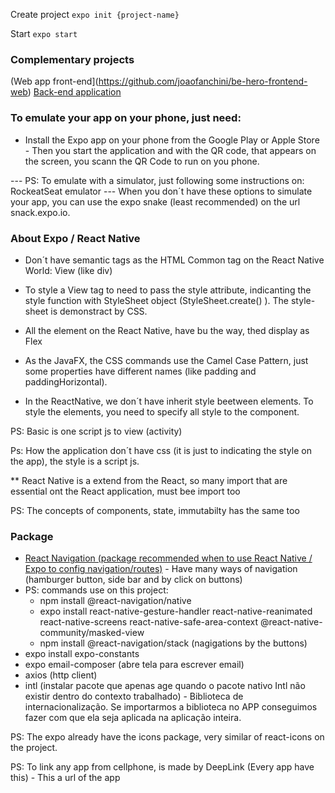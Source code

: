 Create project `expo init {project-name}`

Start `expo start`

### Complementary projects

(Web app front-end](https://github.com/joaofanchini/be-hero-frontend-web)
[Back-end application](https://github.com/joaofanchini/be-hero-backend)

### To emulate your app on your phone, just need:

- Install the Expo app on your phone from the Google Play or Apple Store - Then you start the application and with the QR code, that appears on the screen, you scann the QR Code to run on you phone.

--- PS: To emulate with a simulator, just following some instructions on: RockeatSeat emulator
--- When you don´t have these options to simulate your app, you can use the expo snake (least recommended) on the url snack.expo.io.

### About Expo / React Native

- Don´t have semantic tags as the HTML
  Common tag on the React Native World: View (like div)

- To style a View tag to need to pass the style attribute, indicanting the style function with StyleSheet object (StyleSheet.create() ). The style-sheet is demonstract by CSS.

- All the element on the React Native, have bu the way, thed display as Flex

- As the JavaFX, the CSS commands use the Camel Case Pattern, just some properties have different names (like padding and paddingHorizontal).

- In the ReactNative, we don´t have inherit style beetween elements. To style the elements, you need to specify all style to the component.

PS: Basic is one script js to view (activity)

Ps: How the application don´t have css (it is just to indicating the style on the app), the style is a script js.

\*\* React Native is a extend from the React, so many import that are essential ont the React application, must bee import too

PS: The concepts of components, state, immutabilty has the same too

### Package

- [React Navigation (package recommended when to use React Native / Expo to config navigation/routes)]('https://reactnavigation.org/docs/getting-started') - Have many ways of navigation (hamburger button, side bar and by click on buttons)
- PS: commands use on this project:
  - npm install @react-navigation/native
  - expo install react-native-gesture-handler react-native-reanimated react-native-screens react-native-safe-area-context @react-native-community/masked-view
  - npm install @react-navigation/stack (nagigations by the buttons)
- expo install expo-constants
- expo email-composer (abre tela para escrever email)
- axios (http client)
- intl (instalar pacote que apenas age quando o pacote nativo Intl não existir dentro do contexto trabalhado) - Biblioteca de internacionalização. Se importarmos a biblioteca no APP conseguimos fazer com que ela seja aplicada na aplicação inteira.

PS: The expo already have the icons package, very similar of react-icons on the project.

PS: To link any app from cellphone, is made by DeepLink (Every app have this) - This a url of the app
